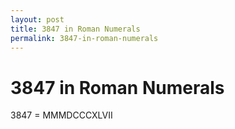```yaml
---
layout: post
title: 3847 in Roman Numerals
permalink: 3847-in-roman-numerals
---
```


# 3847 in Roman Numerals

3847 = MMMDCCCXLVII
